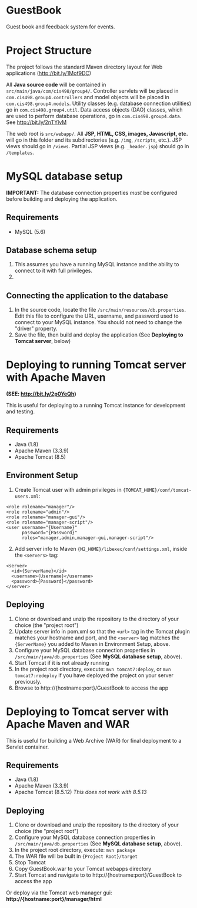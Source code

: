 # GuestBook
Guest book and feedback system for events.

# Project Structure
The project follows the standard Maven directory layout for Web applications (http://bit.ly/1Mof9DC)

All **Java source code** will be contained in `src/main/java/com/cis498/group4/`. Controller servlets will be placed in `com.cis498.group4.controllers` and model objects will be placed in `com.cis498.group4.models`. Utility classes (e.g. database connection utilities) go in `com.cis498.group4.util`. Data access objects (DAO) classes, which are used to perform database operations, go in `com.cis498.group4.data`. See http://bit.ly/2nTYlvM

The web root is `src/webapp/`. All **JSP, HTML, CSS, images, Javascript, etc.** will go in this folder and its subdirectories (e.g. `/img`, `/scripts`, etc.). JSP views should go in `/views`. Partial JSP views (e.g. `_header.jsp`) should go in `/templates`.

# MySQL database setup

**IMPORTANT:** The database connection properties _must_ be configured before building and deploying the application.

## Requirements
- MySQL (5.6)

## Database schema setup
1. This assumes you have a running MySQL instance and the ability to connect to it with full privileges.
2. 

## Connecting the application to the database
1. In the source code, locate the file `/src/main/resources/db.properties`. Edit this file to configure the URL, username, and password used to connect to your MySQL instance. You should not need to change the "driver" property.
2. Save the file, then build and deploy the application (See **Deploying to Tomcat server**, below)

# Deploying to running Tomcat server with Apache Maven
**(SEE: http://bit.ly/2p0YeQh)**

This is useful for deploying to a running Tomcat instance for development and testing.

## Requirements
- Java (1.8)
- Apache Maven (3.3.9)
- Apache Tomcat (8.5)

## Environment Setup
1. Create Tomcat user with admin privileges in `{TOMCAT_HOME}/conf/tomcat-users.xml`:
```
<role rolename="manager"/>
<role rolename="admin"/>
<role rolename="manager-gui"/>
<role rolename="manager-script"/>
<user username="{Username}" 
      password="{Password}" 
      roles="manager,admin,manager-gui,manager-script"/>
```
2. Add server info to Maven `{M2_HOME}/libexec/conf/settings.xml`, inside the `<servers>` tag:
```
<server>
  <id>{ServerName}</id>
  <username>{Username}</username>
  <password>{Password}</password>
</server>
```

## Deploying
1. Clone or download and unzip the repository to the directory of your choice (the "project root")
2. Update server info in pom.xml so that the `<url>` tag in the Tomcat plugin matches your hostname and port, and the `<server>` tag matches the `{ServerName}` you added to Maven in Environment Setup, above.
3. Configure your MySQL database connection properties in `/src/main/java/db.properties` (See **MySQL database setup**, above).
4. Start Tomcat if it is not already running
5. In the project root directory, execute: `mvn tomcat7:deploy`, or `mvn tomcat7:redeploy` if you have deployed the project on your server previously.
6. Browse to http://{hostname:port}/GuestBook to access the app

# Deploying to Tomcat server with Apache Maven and WAR

This is useful for building a Web Archive (WAR) for final deployment to a Servlet container.

## Requirements
- Java  (1.8)
- Apache Maven (3.3.9)
- Apache Tomcat (8.5.12) _This does not work with 8.5.13_

## Deploying
1. Clone or download and unzip the repository to the directory of your choice (the "project root")
2. Configure your MySQL database connection properties in `/src/main/java/db.properties` (See **MySQL database setup**, above).
3. In the project root directory, execute: `mvn package`
4. The WAR file will be built in `{Project Root}/target`
5. Stop Tomcat
6. Copy GuestBook.war to your Tomcat webapps directory
7. Start Tomcat and navigate to to http://{hostname:port}/GuestBook to access the app

Or deploy via the Tomcat web manager gui: **http://{hostname:port}/manager/html**
